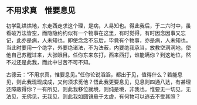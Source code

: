 ##  不用求真　惟要息见

初学乱烘烘地，东走西走求这个理，是病，人易知也。得此我后，于二六时中，虽看破万法皆空，而隐隐约约似有一个物事在这里，有时觉得，有时因念因事又忘记，此亦是病，人未知也。即使念念不忘后，毕竟有个物事，亦是病，人未知也。当此时要用一个绝字，外要绝诸法，不为法蔽，内要绝我承当，放教空洞洞地，使他自己苏醒过来，大张眼目。任你东来东打，西来西打，谁能瞒你？到这地位，然不过还是此我，而此中甘苦不可不知。

古德云：“不用求真，惟要息见。”任你论说滔滔，都出于见，值得什么？若能息见，则此我现现成成，又何须求觅他？悟此我更要息见，见息则四通八达，有甚理还障蔽得你？一有所见，则此我移位就境，则纯是境，非我也。惟要无一切见，无法见，无佛见，无我见，则此我如圆镜悬于太虚，有何物可以逃去不受其照？
